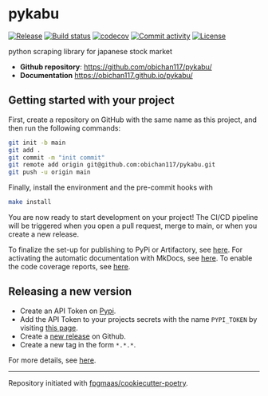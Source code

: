 # pykabu

[![Release](https://img.shields.io/github/v/release/obichan117/pykabu)](https://img.shields.io/github/v/release/obichan117/pykabu)
[![Build status](https://img.shields.io/github/actions/workflow/status/obichan117/pykabu/main.yml?branch=main)](https://github.com/obichan117/pykabu/actions/workflows/main.yml?query=branch%3Amain)
[![codecov](https://codecov.io/gh/obichan117/pykabu/branch/main/graph/badge.svg)](https://codecov.io/gh/obichan117/pykabu)
[![Commit activity](https://img.shields.io/github/commit-activity/m/obichan117/pykabu)](https://img.shields.io/github/commit-activity/m/obichan117/pykabu)
[![License](https://img.shields.io/github/license/obichan117/pykabu)](https://img.shields.io/github/license/obichan117/pykabu)

python scraping library for japanese stock market

- **Github repository**: <https://github.com/obichan117/pykabu/>
- **Documentation** <https://obichan117.github.io/pykabu/>

## Getting started with your project

First, create a repository on GitHub with the same name as this project, and then run the following commands:

```bash
git init -b main
git add .
git commit -m "init commit"
git remote add origin git@github.com:obichan117/pykabu.git
git push -u origin main
```

Finally, install the environment and the pre-commit hooks with

```bash
make install
```

You are now ready to start development on your project!
The CI/CD pipeline will be triggered when you open a pull request, merge to main, or when you create a new release.

To finalize the set-up for publishing to PyPi or Artifactory, see [here](https://fpgmaas.github.io/cookiecutter-poetry/features/publishing/#set-up-for-pypi).
For activating the automatic documentation with MkDocs, see [here](https://fpgmaas.github.io/cookiecutter-poetry/features/mkdocs/#enabling-the-documentation-on-github).
To enable the code coverage reports, see [here](https://fpgmaas.github.io/cookiecutter-poetry/features/codecov/).

## Releasing a new version

- Create an API Token on [Pypi](https://pypi.org/).
- Add the API Token to your projects secrets with the name `PYPI_TOKEN` by visiting [this page](https://github.com/obichan117/pykabu/settings/secrets/actions/new).
- Create a [new release](https://github.com/obichan117/pykabu/releases/new) on Github.
- Create a new tag in the form `*.*.*`.

For more details, see [here](https://fpgmaas.github.io/cookiecutter-poetry/features/cicd/#how-to-trigger-a-release).

---

Repository initiated with [fpgmaas/cookiecutter-poetry](https://github.com/fpgmaas/cookiecutter-poetry).

